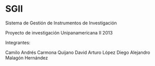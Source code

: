 SGII
====

Sistema de Gestión de Instrumentos de Investigación

Proyecto de investigación Unipanamericana II 2013

Integrantes:

Camilo Andrés Carmona Quijano
David Arturo López
Diego Alejandro Malagón Hernández


